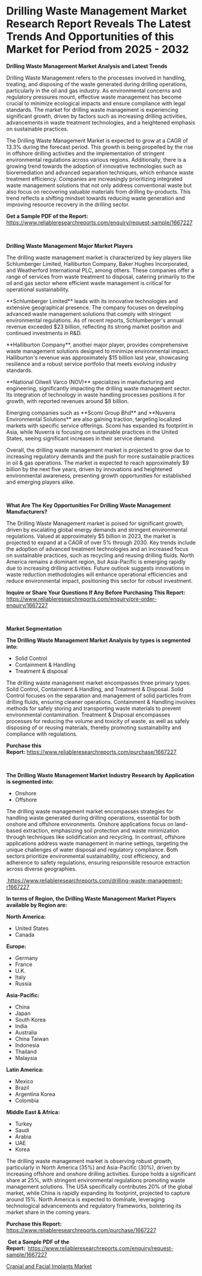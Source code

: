 <p><h1>Drilling Waste Management Market Research Report Reveals The Latest Trends And Opportunities of this Market for Period from 2025 - 2032</h1></p><p><strong>Drilling Waste Management Market Analysis and Latest Trends</strong></p>
<p><p>Drilling Waste Management refers to the processes involved in handling, treating, and disposing of the waste generated during drilling operations, particularly in the oil and gas industry. As environmental concerns and regulatory pressures mount, effective waste management has become crucial to minimize ecological impacts and ensure compliance with legal standards. The market for drilling waste management is experiencing significant growth, driven by factors such as increasing drilling activities, advancements in waste treatment technologies, and a heightened emphasis on sustainable practices.</p><p>The Drilling Waste Management Market is expected to grow at a CAGR of 13.3% during the forecast period. This growth is being propelled by the rise in offshore drilling activities and the implementation of stringent environmental regulations across various regions. Additionally, there is a growing trend towards the adoption of innovative technologies such as bioremediation and advanced separation techniques, which enhance waste treatment efficiency. Companies are increasingly prioritizing integrated waste management solutions that not only address conventional waste but also focus on recovering valuable materials from drilling by-products. This trend reflects a shifting mindset towards reducing waste generation and improving resource recovery in the drilling sector.</p></p>
<p><strong>Get a Sample PDF of the Report:&nbsp;</strong> <a href="https://www.reliableresearchreports.com/enquiry/request-sample/1667227?utm_campaign=2233&utm_medium=2&utm_source=Github&utm_content=ia&utm_term=06032025&utm_id=drilling-waste-management">https://www.reliableresearchreports.com/enquiry/request-sample/1667227</a></p>
<p>&nbsp;</p>
<p><strong>Drilling Waste Management Major Market Players</strong></p>
<p><p>The drilling waste management market is characterized by key players like Schlumberger Limited, Halliburton Company, Baker Hughes Incorporated, and Weatherford International PLC, among others. These companies offer a range of services from waste treatment to disposal, catering primarily to the oil and gas sector where efficient waste management is critical for operational sustainability.</p><p>**Schlumberger Limited** leads with its innovative technologies and extensive geographical presence. The company focuses on developing advanced waste management solutions that comply with stringent environmental regulations. As of recent reports, Schlumberger's annual revenue exceeded $23 billion, reflecting its strong market position and continued investments in R&D.</p><p>**Halliburton Company**, another major player, provides comprehensive waste management solutions designed to minimize environmental impact. Halliburton's revenue was approximately $15 billion last year, showcasing resilience and a robust service portfolio that meets evolving industry standards.</p><p>**National Oilwell Varco (NOV)** specializes in manufacturing and engineering, significantly impacting the drilling waste management sector. Its integration of technology in waste handling processes positions it for growth, with reported revenues around $8 billion.</p><p>Emerging companies such as **Scomi Group Bhd** and **Nuverra Environmental Solutions** are also gaining traction, targeting localized markets with specific service offerings. Scomi has expanded its footprint in Asia, while Nuverra is focusing on sustainable practices in the United States, seeing significant increases in their service demand.</p><p>Overall, the drilling waste management market is projected to grow due to increasing regulatory demands and the push for more sustainable practices in oil & gas operations. The market is expected to reach approximately $9 billion by the next five years, driven by innovations and heightened environmental awareness, presenting growth opportunities for established and emerging players alike.</p></p>
<p>&nbsp;</p>
<p><strong>What Are The Key Opportunities For Drilling Waste Management Manufacturers?</strong></p>
<p><p>The Drilling Waste Management market is poised for significant growth, driven by escalating global energy demands and stringent environmental regulations. Valued at approximately $5 billion in 2023, the market is projected to expand at a CAGR of over 5% through 2030. Key trends include the adoption of advanced treatment technologies and an increased focus on sustainable practices, such as recycling and reusing drilling fluids. North America remains a dominant region, but Asia-Pacific is emerging rapidly due to increasing drilling activities. Future outlook suggests innovations in waste reduction methodologies will enhance operational efficiencies and reduce environmental impact, positioning this sector for robust investment.</p></p>
<p><strong>Inquire or Share Your Questions If Any Before Purchasing This Report:</strong> <a href="https://www.reliableresearchreports.com/enquiry/pre-order-enquiry/1667227?utm_campaign=2233&utm_medium=2&utm_source=Github&utm_content=ia&utm_term=06032025&utm_id=drilling-waste-management">https://www.reliableresearchreports.com/enquiry/pre-order-enquiry/1667227</a></p>
<p>&nbsp;</p>
<p><strong>Market Segmentation</strong></p>
<p><strong>The Drilling Waste Management Market Analysis by types is segmented into:</strong></p>
<p><ul><li>Solid Control</li><li>Containment & Handling</li><li>Treatment & disposal</li></ul></p>
<p><p>The drilling waste management market encompasses three primary types: Solid Control, Containment & Handling, and Treatment & Disposal. Solid Control focuses on the separation and management of solid particles from drilling fluids, ensuring cleaner operations. Containment & Handling involves methods for safely storing and transporting waste materials to prevent environmental contamination. Treatment & Disposal encompasses processes for reducing the volume and toxicity of waste, as well as safely disposing of or reusing materials, thereby promoting sustainability and compliance with regulations.</p></p>
<p><strong>Purchase this Report:&nbsp;</strong><a href="https://www.reliableresearchreports.com/purchase/1667227?utm_campaign=2233&utm_medium=2&utm_source=Github&utm_content=ia&utm_term=06032025&utm_id=drilling-waste-management">https://www.reliableresearchreports.com/purchase/1667227</a></p>
<p>&nbsp;</p>
<p><strong>The Drilling Waste Management Market Industry Research by Application is segmented into:</strong></p>
<p><ul><li>Onshore</li><li>Offshore</li></ul></p>
<p><p>The drilling waste management market encompasses strategies for handling waste generated during drilling operations, essential for both onshore and offshore environments. Onshore applications focus on land-based extraction, emphasizing soil protection and waste minimization through techniques like solidification and recycling. In contrast, offshore applications address waste management in marine settings, targeting the unique challenges of water disposal and regulatory compliance. Both sectors prioritize environmental sustainability, cost efficiency, and adherence to safety regulations, ensuring responsible resource extraction across diverse geographies.</p></p>
<p><a href="https://www.reliableresearchreports.com/drilling-waste-management-r1667227?utm_campaign=2233&utm_medium=2&utm_source=Github&utm_content=ia&utm_term=06032025&utm_id=drilling-waste-management">&nbsp;https://www.reliableresearchreports.com/drilling-waste-management-r1667227</a></p>
<p><strong>In terms of Region, the Drilling Waste Management Market Players available by Region are:</strong></p>
<p>
    <p> <strong> North America: </strong>
        <ul>
            <li>United States</li>
            <li>Canada</li>
        </ul>
        </p> 
    <p> <strong> Europe: </strong>
        <ul>
            <li>Germany</li>
            <li>France</li>
            <li>U.K.</li>
            <li>Italy</li>
            <li>Russia</li>
        </ul>
        </p> 
    <p> <strong> Asia-Pacific: </strong>
        <ul>
            <li>China</li>
            <li>Japan</li>
            <li>South Korea</li>
            <li>India</li>
            <li>Australia</li>
            <li>China Taiwan</li>
            <li>Indonesia</li>
            <li>Thailand</li>
            <li>Malaysia</li>
        </ul>
        </p> 
    <p> <strong> Latin America: </strong>
        <ul>
            <li>Mexico</li>
            <li>Brazil</li>
            <li>Argentina Korea</li>
            <li>Colombia</li>
        </ul>
        </p> 
    <p> <strong> Middle East & Africa: </strong>
        <ul>
            <li>Turkey</li>
            <li>Saudi</li>
            <li>Arabia</li>
            <li>UAE</li>
            <li>Korea</li>
        </ul>
    </p>
    </p>
<p><p>The drilling waste management market is observing robust growth, particularly in North America (35%) and Asia-Pacific (30%), driven by increasing offshore and onshore drilling activities. Europe holds a significant share at 25%, with stringent environmental regulations promoting waste management solutions. The USA specifically contributes 20% of the global market, while China is rapidly expanding its footprint, projected to capture around 15%. North America is expected to dominate, leveraging technological advancements and regulatory frameworks, bolstering its market share in the coming years.</p></p>
<p><strong>Purchase this Report: </strong><a href="https://www.reliableresearchreports.com/purchase/1667227?utm_campaign=2233&utm_medium=2&utm_source=Github&utm_content=ia&utm_term=06032025&utm_id=drilling-waste-management">https://www.reliableresearchreports.com/purchase/1667227</a></p>
<p>&nbsp;<strong>Get a Sample PDF of the Report:&nbsp;&nbsp;</strong><a href="https://www.reliableresearchreports.com/enquiry/request-sample/1667227?utm_campaign=2233&utm_medium=2&utm_source=Github&utm_content=ia&utm_term=06032025&utm_id=drilling-waste-management">https://www.reliableresearchreports.com/enquiry/request-sample/1667227</a></p>
<p><strong></strong></p>
<p><p><a href="https://github.com/NarcisoFerry/Market-Research-Report-List-1/blob/main/cranial-and-facial-implants-market.md?utm_campaign=2233&utm_medium=2&utm_source=Github&utm_content=ia&utm_term=06032025&utm_id=drilling-waste-management">Cranial and Facial Implants Market</a></p></p>